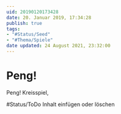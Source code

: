 ```yaml
---
uid: 20190120173428
date: 20. Januar 2019, 17:34:28
publish: true
tags:
- "#Status/Seed"
- "#Thema/Spiele"
date updated: 24 August 2021, 23:32:00
---
```


# Peng!

Peng!
Kreisspiel,

#Status/ToDo Inhalt einfügen oder löschen